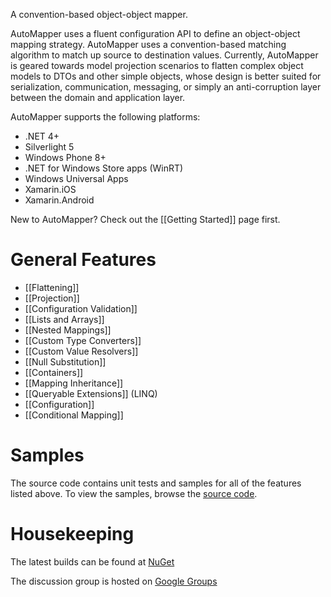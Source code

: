 A convention-based object-object mapper.

AutoMapper uses a fluent configuration API to define an object-object mapping strategy. AutoMapper uses a convention-based matching algorithm to match up source to destination values. Currently, AutoMapper is geared towards model projection scenarios to flatten complex object models to DTOs and other simple objects, whose design is better suited for serialization, communication, messaging, or simply an anti-corruption layer between the domain and application layer.

AutoMapper supports the following platforms:
* .NET 4+
* Silverlight 5
* Windows Phone 8+
* .NET for Windows Store apps (WinRT)
* Windows Universal Apps
* Xamarin.iOS
* Xamarin.Android

New to AutoMapper? Check out the [[Getting Started]] page first.

# General Features
* [[Flattening]]
* [[Projection]]
* [[Configuration Validation]]
* [[Lists and Arrays]]
* [[Nested Mappings]]
* [[Custom Type Converters]]
* [[Custom Value Resolvers]]
* [[Null Substitution]]
* [[Containers]]
* [[Mapping Inheritance]]
* [[Queryable Extensions]] (LINQ)
* [[Configuration]]
* [[Conditional Mapping]]

# Samples
The source code contains unit tests and samples for all of the features listed above.  To view the samples, browse the [source code](https://github.com/AutoMapper/AutoMapper/tree/develop/src/AutoMapperSamples).
# Housekeeping

The latest builds can be found at [NuGet](http://www.nuget.org/packages/automapper)

The discussion group is hosted on [Google Groups](http://groups.google.com/group/automapper-users)

